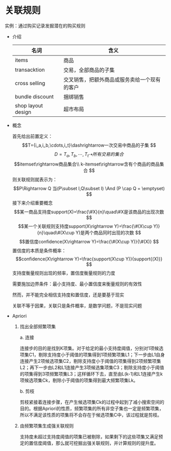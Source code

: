 # 关联规则
实例：通过购买记录发掘潜在的购买规则
* 介绍

    |名词|含义|
    |-|-|
    |items|商品|
    |transacktion|交易，全部商品的子集|
    |cross selling|交叉销售，把额外商品或服务卖给一个现有的客户|
    |bundle discount|捆绑销售|
    |shop layout design|超市布局|
* 概念

    首先给出前置定义：
    $$T={i_a,i_b,\cdots,i_t}\dashrightarrow一次交易中商品的子集 $$
    $$D={T_a,T_b,\cdots,T_t}\dashrightarrow 所有交易的集合$$
    $$itemset\rightarrow商品集合\\ k-itemset\rightarrow含有个商品的商品集合 $$
    则关联规则就表示为：
    $$P\Rightarrow Q 当(P\subset I,Q\subset I) \And (P \cap Q = \emptyset) $$
    接下来介绍重要概念
    $$某一商品支持度support(X)=\frac{\#X}{n}\quad\#X是该商品的出现次数$$
    $$某一个关联规则支持度support(X\rightarrow Y)=\frac{\#(X\cup Y)}{n}\quad\#(X\cup Y)是两个商品同时出现的次数 $$
    $$置信度confidence(X\rightarrow Y)=\frac{\#(X\cup Y)}{\#(X)} $$
    置信度的本质是条件概率：
    $$confidence(X\rightarrow Y)=\frac{support(X\cup Y)}{support{(X)}} $$
    支持度衡量规则出现的频率，置信度衡量规则的力度
    
    需要施加边界条件：最小支持度、最小置信度来衡量规则的有效性

    然而，并不能完全相信支持度和置信度，还是要基于现实

    关联不等于因果，关联只是条件概率，是数学问题，不是现实问题
* Apriori

    1. 找出全部频繁项集

        a. 连接

        连接步的目的是找到K项集。对于给定的最小支持度阈值，分别对1项候选项集C1，剔除支持度小于阈值的项集得到1项频繁项集L1；下一步由L1自身连接产生2项候选项集C2，剔除支持度小于阈值的项集得到2项频繁项集L2；再下一步由L2和L1连接产生3项候选集项集C3；剔除支持度小于阈值的项集得到3项频繁项集L3；这样循环下去，直至由L(k-1)和L1连接产生k项候选项集Ck，剔除小于阈值的项集得到最大频繁项集Lk。

        b. 剪枝

        剪枝紧接着连接步骤，在产生候选项集Ck的过程中起到了减小搜索空间的目的。根据Apriori的性质，频繁项集的所有非空子集也一定是频繁项集，所以不满足该性质的项集将不会存在于候选项集C中，该过程就是剪枝。

    2. 由频繁项集生成强关联规则

        支持度未超过支持度阈值的项集已被剔除，如果剩下的这些项集又满足预定的置信度阈值，那么就可挖掘出强关联规则，并计算规则的提升度。


